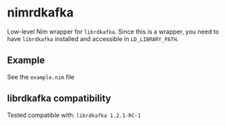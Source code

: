 # nimrdkafka

Low-level Nim wrapper for `librdkafka`. Since this is a wrapper, you need to
have `librdkafka` installed and accessible in `LD_LIBRARY_PATH`.

## Example
See the `example.nim` file

## librdkafka compatibility
Tested compatible with:
`librdkafka 1.2.1-RC-1`
